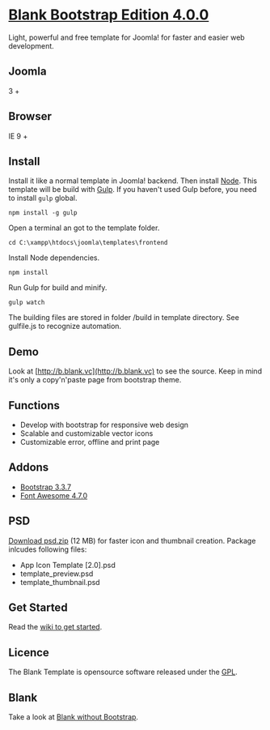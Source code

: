 # [Blank Bootstrap Edition 4.0.0](http://blank.vc)

Light, powerful and free template for Joomla!
for faster and easier web development.

## Joomla

3 +

## Browser

IE 9 +

## Install

Install it like a normal template in Joomla! backend. Then install [Node](http://nodejs.org/). This template will be build with [Gulp](http://gulpjs.com/). If you haven't used Gulp before, you need to install ``gulp`` global.

    npm install -g gulp

Open a terminal an got to the template folder.

    cd C:\xampp\htdocs\joomla\templates\frontend

Install Node dependencies.

    npm install

Run Gulp for build and minify.

    gulp watch

The building files are stored in folder /build in template directory. See gulfile.js to recognize automation.

## Demo

Look at [http://b.blank.vc](http://b.blank.vc) to see the source. Keep in mind it's only a copy'n'paste page from bootstrap theme.

## Functions

* Develop with bootstrap for responsive web design
* Scalable and customizable vector icons
* Customizable error, offline and print page

## Addons 

* [Bootstrap 3.3.7](http://getbootstrap.com/)
* [Font Awesome 4.7.0](https://fortawesome.github.io/Font-Awesome/)

## PSD

[Download psd.zip](http://itr.im/psd) (12 MB) for faster icon and thumbnail creation. Package inlcudes following files:

* App Icon Template [2.0].psd
* template_preview.psd
* template_thumbnail.psd

## Get Started

Read the [wiki to get started](https://github.com/Bloggerschmidt/Blank-Template/wiki/Getting-started).

## Licence

The Blank Template is opensource software released under the [GPL](http://www.gnu.org/licenses/gpl-2.0.txt).

## Blank

Take a look at [Blank without Bootstrap](https://github.com/Bloggerschmidt/Blank).
